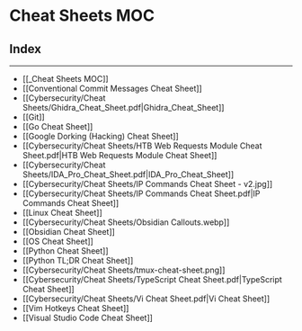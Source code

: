 # Cheat Sheets MOC

## Index

---

- [[_Cheat Sheets MOC]]
- [[Conventional Commit Messages Cheat Sheet]]
- [[Cybersecurity/Cheat Sheets/Ghidra_Cheat_Sheet.pdf|Ghidra_Cheat_Sheet]]
- [[Git]]
- [[Go Cheat Sheet]]
- [[Google Dorking (Hacking) Cheat Sheet]]
- [[Cybersecurity/Cheat Sheets/HTB Web Requests Module Cheat Sheet.pdf|HTB Web Requests Module Cheat Sheet]]
- [[Cybersecurity/Cheat Sheets/IDA_Pro_Cheat_Sheet.pdf|IDA_Pro_Cheat_Sheet]]
- [[Cybersecurity/Cheat Sheets/IP Commands Cheat Sheet - v2.jpg]]
- [[Cybersecurity/Cheat Sheets/IP Commands Cheat Sheet.pdf|IP Commands Cheat Sheet]]
- [[Linux Cheat Sheet]]
- [[Cybersecurity/Cheat Sheets/Obsidian Callouts.webp]]
- [[Obsidian Cheat Sheet]]
- [[OS Cheat Sheet]]
- [[Python Cheat Sheet]]
- [[Python TL;DR Cheat Sheet]]
- [[Cybersecurity/Cheat Sheets/tmux-cheat-sheet.png]]
- [[Cybersecurity/Cheat Sheets/TypeScript Cheat Sheet.pdf|TypeScript Cheat Sheet]]
- [[Cybersecurity/Cheat Sheets/Vi Cheat Sheet.pdf|Vi Cheat Sheet]]
- [[Vim Hotkeys Cheat Sheet]]
- [[Visual Studio Code Cheat Sheet]]

